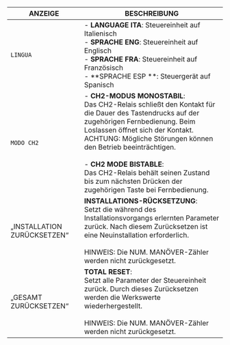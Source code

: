 | ANZEIGE | BESCHREIBUNG |
| --- | --- |
| `LINGUA` | - **LANGUAGE ITA**: Steuereinheit auf Italienisch<br>- **SPRACHE ENG**: Steuereinheit auf Englisch<br>- **SPRACHE FRA**: Steuereinheit auf Französisch<br>- **SPRACHE ESP **: Steuergerät auf Spanisch |
| `MODO CH2` | - **CH2-MODUS MONOSTABIL**:<br> Das CH2-Relais schließt den Kontakt für die Dauer des Tastendrucks auf der zugehörigen Fernbedienung. Beim Loslassen öffnet sich der Kontakt.<br> ACHTUNG: Mögliche Störungen können den Betrieb beeinträchtigen.<br><br>- **CH2 MODE BISTABLE**: <br>Das CH2-Relais behält seinen Zustand bis zum nächsten Drücken der zugehörigen Taste bei Fernbedienung. |
| „INSTALLATION ZURÜCKSETZEN“ | **INSTALLATIONS-RÜCKSETZUNG**: <br>Setzt die während des Installationsvorgangs erlernten Parameter zurück. Nach diesem Zurücksetzen ist eine Neuinstallation erforderlich.<br><br>HINWEIS: Die NUM. MANÖVER-Zähler werden nicht zurückgesetzt. |
| „GESAMT ZURÜCKSETZEN“ | **TOTAL RESET**:<br> Setzt alle Parameter der Steuereinheit zurück. Durch dieses Zurücksetzen werden die Werkswerte wiederhergestellt.<br><br>HINWEIS: Die NUM. MANÖVER-Zähler werden nicht zurückgesetzt. |